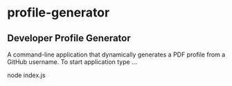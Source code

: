 # profile-generator

## Developer Profile Generator

A command-line application that dynamically generates a PDF profile from a GitHub username. To start application type ...

node index.js